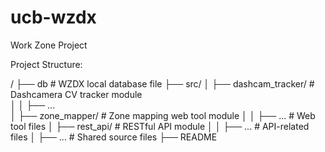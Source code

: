 # ucb-wzdx
Work Zone Project

Project Structure:

/
├── db                      # WZDX local database file
├── src/
│   ├── dashcam_tracker/    # Dashcamera CV tracker module         
│   │   ├── ...             
│   ├── zone_mapper/        # Zone mapping web tool module
│   │   ├── ...             # Web tool files
│   ├── rest_api/           # RESTful API module
│   │   ├── ...             # API-related files
│   ├── ...                 # Shared source files
├── README            

